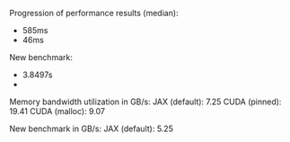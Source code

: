 Progression of performance results (median):

* 585ms
* 46ms


New benchmark:

* 3.8497s
* 

Memory bandwidth utilization in GB/s:
JAX (default): 7.25
CUDA (pinned): 19.41
CUDA (malloc): 9.07

New benchmark in GB/s:
JAX (default): 5.25